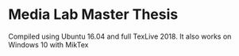 # Media Lab Master Thesis

Compiled using Ubuntu 16.04 and full TexLive 2018. It also works on Windows 10 with MikTex
